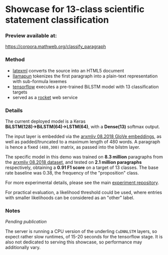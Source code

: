 # Showcase for 13-class scientific statement classification

### Preview available at:
https://corpora.mathweb.org/classify_paragraph

### Method
 * [latexml](https://github.com/brucemiller/LaTeXML) converts the source into an HTML5 document
 * [llamapun](https://github.com/KWARC/llamapun) tokenizes the first paragraph into a plain-text representation with sub-formula lexemes
 * [tensorflow](https://github.com/tensorflow/rust) executes a pre-trained BiLSTM model with 13 classification targets
 * served as a [rocket](https://rocket.rs/) web service
 
### Details

The current deployed model is a Keras **BiLSTM(128)→BiLSTM(64)→LSTM(64)**, with a **Dense(13)** softmax output.

The input layer is embedded via the [arxmliv 08.2018 GloVe embeddings](https://sigmathling.kwarc.info/resources/arxmliv-embeddings-082018/), as well as padded/truncated to a maximum length of 480 words. 
A paragraph is hence a fixed `(480,300)` matrix, as passed into the bilstm layer.

The specific model in this demo was trained on **8.3 million** paragraphs from the [arxmliv 08.2018 dataset](https://sigmathling.kwarc.info/resources/arxmliv-dataset-082018/),
and tested on **2.1 million paragraphs** respectively, obtaining a **0.91 F1 score** on a target of 13 classes.
The base rate baseline was 0.38, the frequency of the "proposition" class.

For more experimental details, please see the main [experiment repository](https://github.com/dginev/arxiv-statement-classification).

For practical evaluation, a likelihood threshold could be used, where entries with smaller likelihoods can be considered as an "other" label.

### Notes

*Pending publication*

The server is running a CPU version of the underling `CuDNNLSTM` layers, so expect rather slow runtimes, of 15-20 seconds for the tensorflow stage. It is also not dedicated to serving this showcase, so performance may additionally vary.
